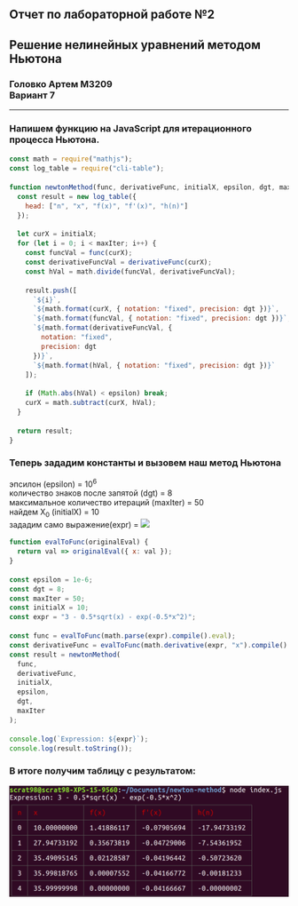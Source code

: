 ## Отчет по лабораторной работе №2

## Решение нелинейных уравнений методом Ньютона

### Головко Артем М3209 <br> Вариант 7

---

### Напишем функцию на JavaScript для итерационного процесса Ньютона.

```javascript
const math = require("mathjs");
const log_table = require("cli-table");

function newtonMethod(func, derivativeFunc, initialX, epsilon, dgt, maxIter) {
  const result = new log_table({
    head: ["n", "x", "f(x)", "f'(x)", "h(n)"]
  });

  let curX = initialX;
  for (let i = 0; i < maxIter; i++) {
    const funcVal = func(curX);
    const derivativeFuncVal = derivativeFunc(curX);
    const hVal = math.divide(funcVal, derivativeFuncVal);

    result.push([
      `${i}`,
      `${math.format(curX, { notation: "fixed", precision: dgt })}`,
      `${math.format(funcVal, { notation: "fixed", precision: dgt })}`,
      `${math.format(derivativeFuncVal, {
        notation: "fixed",
        precision: dgt
      })}`,
      `${math.format(hVal, { notation: "fixed", precision: dgt })}`
    ]);

    if (Math.abs(hVal) < epsilon) break;
    curX = math.subtract(curX, hVal);
  }

  return result;
}
```

### Теперь зададим константы и вызовем наш метод Ньютона

эпсилон (epsilon) = 10<sup>6</sup> <br>
количество знаков после запятой (dgt) = 8 <br>
максимальное количество итераций (maxIter) = 50 <br>
найдем X<sub>0</sub> (initialX) = 10 <br>
зададим само выражение(expr) = <img src="https://latex.codecogs.com/gif.latex?3 - 0.5*sqrt(x) - exp(-0.5*x^2)"/>

```javascript
function evalToFunc(originalEval) {
  return val => originalEval({ x: val });
}

const epsilon = 1e-6;
const dgt = 8;
const maxIter = 50;
const initialX = 10;
const expr = "3 - 0.5*sqrt(x) - exp(-0.5*x^2)";

const func = evalToFunc(math.parse(expr).compile().eval);
const derivativeFunc = evalToFunc(math.derivative(expr, "x").compile().eval);
const result = newtonMethod(
  func,
  derivativeFunc,
  initialX,
  epsilon,
  dgt,
  maxIter
);

console.log(`Expression: ${expr}`);
console.log(result.toString());
```

### В итоге получим таблицу с результатом:

![screen](screen.png)
